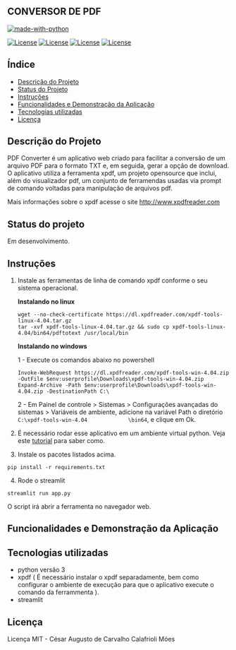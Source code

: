 ## CONVERSOR DE PDF

[![made-with-python](https://img.shields.io/badge/Made%20with-Python-1f425f.svg)](https://www.python.org/)

[![License](https://img.shields.io/github/license/cesarcalafrioli/PDF_CONVERTER)](https://shields.io/)
[![License](https://img.shields.io/github/issues/cesarcalafrioli/PDF_CONVERTER)](https://shields.io/)
[![License](https://img.shields.io/github/forks/cesarcalafrioli/PDF_CONVERTER)](https://shields.io/)
[![License](https://img.shields.io/github/stars/cesarcalafrioli/PDF_CONVERTER)](https://shields.io/)

## Índice 

* [Descrição do Projeto](#descrição-do-projeto)
* [Status do Projeto](#status-do-projeto)
* [Instruções](#instrucoes)
* [Funcionalidades e Demonstração da Aplicação](#funcionalidades-e-demonstração-da-aplicação)
* [Tecnologias utilizadas](#tecnologias-utilizadas)
* [Licença](#licença)

## Descrição do Projeto

PDF Converter é um aplicativo web criado para facilitar a conversão de um arquivo PDF para o formato TXT e, em seguida, gerar a opção de download. O aplicativo utiliza a ferramenta xpdf, um projeto opensource que inclui, além do visualizador pdf, um conjunto de ferramendas usadas via prompt de comando voltadas para manipulação de arquivos pdf.

Mais informações sobre o xpdf acesse o site http://www.xpdfreader.com

## Status do projeto

Em desenvolvimento.

## Instruções

1. Instale as ferramentas de linha de comando xpdf conforme o seu sistema operacional.

    **Instalando no linux**

    ```
    wget --no-check-certificate https://dl.xpdfreader.com/xpdf-tools-linux-4.04.tar.gz
    tar -xvf xpdf-tools-linux-4.04.tar.gz && sudo cp xpdf-tools-linux-4.04/bin64/pdftotext /usr/local/bin
    ```

    **Instalando no windows**

    1 - Execute os comandos abaixo no powershell
    ```
    Invoke-WebRequest https://dl.xpdfreader.com/xpdf-tools-win-4.04.zip -OutFile $env:userprofile\Downloads\xpdf-tools-win-4.04.zip
    Expand-Archive -Path $env:userprofile\Downloads\xpdf-tools-win-4.04.zip -DestinationPath C:\
    ```

    2 - Em Painel de controle > Sistemas > Configurações avançadas do sistemas > Variáveis de ambiente, adicione na variável Path o diretório ```C:\xpdf-tools-win-4.04             \bin64```, e clique em Ok.


2. É necessário rodar esse aplicativo em um ambiente virtual python. Veja este [tutorial](https://github.com/cesarcalafrioli/tutorial-ambiente-virtual-python) para saber como.
3. Instale os pacotes listados acima.
```
pip install -r requirements.txt
```
4. Rode o streamlit
```
streamlit run app.py
```

O script irá abrir a ferramenta no navegador web.


## Funcionalidades e Demonstração da Aplicação



## Tecnologias utilizadas

- python versão 3
- xpdf ( É necessário instalar o xpdf separadamente, bem como configurar o ambiente de execução para que o aplicativo execute o comando da ferrammenta ).
- streamlit


## Licença

Licença MIT - César Augusto de Carvalho Calafrioli Móes
